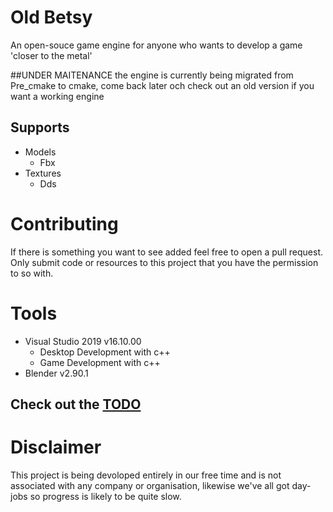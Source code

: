 # Old Betsy
An open-souce game engine for anyone who wants to develop a game 'closer to the metal'

##UNDER MAITENANCE
the engine is currently being migrated from Pre_cmake to cmake, come back later och check out an old version if you want a working engine

## Supports
- Models
  - Fbx
- Textures
  - Dds

# Contributing
If there is something you want to see added feel free to open a pull request.
Only submit code or resources to this project that you have the permission to so with.

# Tools
- Visual Studio 2019 v16.10.00
  - Desktop Development with c++
  - Game Development with c++
- Blender v2.90.1

## Check out the [TODO](TODO.md)

# Disclaimer
This project is being devoloped entirely in our free time and is not associated with any company or organisation, likewise we've all got day-jobs so progress is likely to be quite slow.
